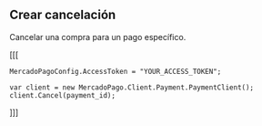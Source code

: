 ## Crear cancelación

Cancelar una compra para un pago específico.

[[[
```dotnet
MercadoPagoConfig.AccessToken = "YOUR_ACCESS_TOKEN";
          
var client = new MercadoPago.Client.Payment.PaymentClient();
client.Cancel(payment_id);
```
]]]
